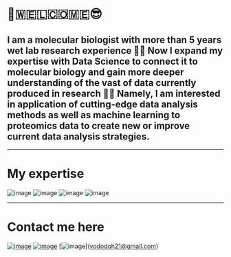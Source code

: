 # 👋🇼‌🇪‌🇱‌🇨‌🇴‌🇲‌🇪‌😎 

## I am a molecular biologist with more than 5 years wet lab research experience 👨‍🔬 Now I expand my expertise with Data Science to connect it to molecular biology and gain more deeper understanding of the vast of data currently produced in research 👨‍💻 Namely, I am interested in application of cutting-edge data analysis methods as well as machine learning to proteomics data to create new or improve current data analysis strategies.

---------

# My expertise

![image](https://img.shields.io/badge/Python-FFD43B?style=for-the-badge&logo=python&logoColor=blue)
![image](https://img.shields.io/badge/R-276DC3?style=for-the-badge&logo=r&logoColor=white)
![image](https://img.shields.io/badge/Pandas-2C2D72?style=for-the-badge&logo=pandas&logoColor=white)
![image](https://img.shields.io/badge/scikit_learn-F7931E?style=for-the-badge&logo=scikit-learn&logoColor=white)

-------------

# Contact me here

[![image](https://img.shields.io/badge/Telegram-2CA5E0?style=for-the-badge&logo=telegram&logoColor=white)](https://t.me/vododokhov21)
[![image](https://img.shields.io/badge/LinkedIn-0077B5?style=for-the-badge&logo=linkedin&logoColor=white)](https://www.linkedin.com/in/vadadokhau)
[![image](https://img.shields.io/badge/Gmail-D14836?style=for-the-badge&logo=gmail&logoColor=white)](<a href="mailto:vododoh21@gmail.com">vododoh21@gmail.com</a>)

